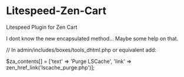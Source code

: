 # Litespeed-Zen-Cart
Litespeed Plugin for Zen Cart


I dont know the new encapsulated method... Maybe some help on that.




// In admin/includes/boxes/tools_dhtml.php or equivalent add:

$za_contents[] = ['text' => 'Purge LSCache', 'link' => zen_href_link('lscache_purge.php')];
